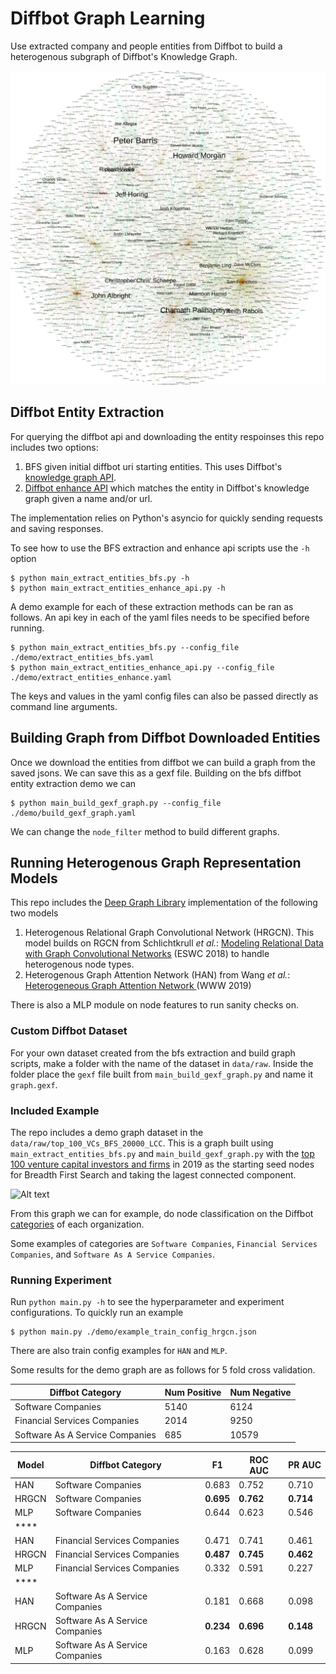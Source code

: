 # Diffbot Graph Learning
Use extracted company and people entities from Diffbot to build a heterogenous subgraph of Diffbot's Knowledge Graph. 

![](demo/imgs/example_w_subregion.svg)

## Diffbot Entity Extraction
For querying the diffbot api and downloading the entity respoinses this repo includes two options:
1. BFS given initial diffbot uri starting entities. This uses Diffbot's 
[knowledge graph API](https://docs.diffbot.com/kgapi).
2. [Diffbot enhance API](https://docs.diffbot.com/enhance) which matches the entity in
Diffbot's knowledge graph given a name and/or url.

The implementation relies on Python's asyncio for quickly sending requests and saving responses.  

To see how to use the BFS extraction and enhance api scripts use the `-h` option
```shell script
$ python main_extract_entities_bfs.py -h
$ python main_extract_entities_enhance_api.py -h
```
A demo example for each of these extraction methods can be ran as follows.
An api key in each of the yaml files needs to be specified before running.
```shell script
$ python main_extract_entities_bfs.py --config_file ./demo/extract_entities_bfs.yaml
$ python main_extract_entities_enhance_api.py --config_file ./demo/extract_entities_enhance.yaml 
```
The keys and values in the yaml config files can also be passed directly as command line arguments.

## Building Graph from Diffbot Downloaded Entities
Once we download the entities from diffbot we can build a graph from
the saved jsons. We can save this as a gexf file.
Building on the bfs diffbot entity extraction demo we can
```shell script
$ python main_build_gexf_graph.py --config_file ./demo/build_gexf_graph.yaml
```
We can change the `node_filter` method to build different graphs.

## Running Heterogenous Graph Representation Models
This repo includes the [Deep Graph Library](https://github.com/dmlc/dgl) implementation of
the following two models
1. Heterogenous Relational Graph Convolutional Network (HRGCN). This model
builds on RGCN from Schlichtkrull *et al.*: [Modeling Relational Data with Graph Convolutional Networks](https://arxiv.org/abs/1703.06103) (ESWC 2018) 
to handle heterogenous node types.
2. Heterogenous Graph Attention Network (HAN) from Wang *et al.*: [Heterogeneous Graph Attention Network
](https://arxiv.org/abs/1903.07293) (WWW 2019)

There is also a MLP module on node features to run sanity checks on.

### Custom Diffbot Dataset
For your own dataset created from the bfs extraction and build graph scripts, 
make a folder with the name of the dataset in `data/raw`. Inside the folder
place the `gexf` file built from `main_build_gexf_graph.py` and name it
`graph.gexf`.

### Included Example
The repo includes a demo graph dataset in the `data/raw/top_100_VCs_BFS_20000_LCC`. This is a graph
built using `main_extract_entities_bfs.py` and `main_build_gexf_graph.py` with
the [top 100 venture capital investors and firms](https://www.cbinsights.com/research/top-venture-capital-partners/) in 2019 as the starting seed nodes for
Breadth First Search and taking the lagest connected component.

![Alt text](demo/imgs/top_100_VCs_BFS_20000_LCC.png)

From this graph we can for example, do node classification on the 
Diffbot [categories](https://docs.diffbot.com/ontology) of each organization.

Some examples of categories are  `Software Companies`, `Financial Services Companies`, and `Software As A Service Companies`.

### Running Experiment
Run `python main.py -h` to see the hyperparameter and experiment configurations.
To quickly run an example
```shell script
$ python main.py ./demo/example_train_config_hrgcn.json
```
There are also train config examples for `HAN` and `MLP`.

Some results for the demo graph are as follows for 5 fold cross validation.


Diffbot Category | Num Positive | Num Negative
----------------- | ---------------- | ----------------- 
Software Companies | 5140 | 6124
Financial Services Companies | 2014   | 9250 |
Software As A Service Companies | 685 |10579


Model | Diffbot Category |F1 | ROC AUC | PR AUC
--------|-------------|---------|------- | -------
HAN | Software Companies | 0.683 | 0.752 | 0.710
HRGCN | Software Companies | **0.695** |  **0.762** | **0.714**
MLP | Software Companies | 0.644 | 0.623| 0.546
**** |
HAN | Financial Services Companies | 0.471 | 0.741 | 0.461
HRGCN | Financial Services Companies | **0.487** |  **0.745** | **0.462**
MLP | Financial Services Companies | 0.332 | 0.591 | 0.227
**** |
HAN | Software As A Service Companies | 0.181 | 0.668 | 0.098
HRGCN | Software As A Service Companies | **0.234** | **0.696** | **0.148**
MLP | Software As A Service Companies | 0.163 | 0.628 | 0.099